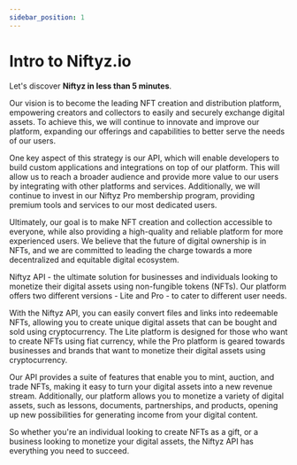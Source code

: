```yaml
---
sidebar_position: 1
---
```


# Intro to Niftyz.io

Let's discover **Niftyz in less than 5 minutes**.

Our vision is to become the leading NFT creation and distribution platform, empowering creators and collectors to easily and securely exchange digital assets. To achieve this, we will continue to innovate and improve our platform, expanding our offerings and capabilities to better serve the needs of our users.

One key aspect of this strategy is our API, which will enable developers to build custom applications and integrations on top of our platform. This will allow us to reach a broader audience and provide more value to our users by integrating with other platforms and services. Additionally, we will continue to invest in our Niftyz Pro membership program, providing premium tools and services to our most dedicated users.

Ultimately, our goal is to make NFT creation and collection accessible to everyone, while also providing a high-quality and reliable platform for more experienced users. We believe that the future of digital ownership is in NFTs, and we are committed to leading the charge towards a more decentralized and equitable digital ecosystem.

Niftyz API - the ultimate solution for businesses and individuals looking to monetize their digital assets using non-fungible tokens (NFTs). Our platform offers two different versions - Lite and Pro - to cater to different user needs.

With the Niftyz API, you can easily convert files and links into redeemable NFTs, allowing you to create unique digital assets that can be bought and sold using cryptocurrency. The Lite platform is designed for those who want to create NFTs using fiat currency, while the Pro platform is geared towards businesses and brands that want to monetize their digital assets using cryptocurrency.

Our API provides a suite of features that enable you to mint, auction, and trade NFTs, making it easy to turn your digital assets into a new revenue stream. Additionally, our platform allows you to monetize a variety of digital assets, such as lessons, documents, partnerships, and products, opening up new possibilities for generating income from your digital content.

So whether you're an individual looking to create NFTs as a gift, or a business looking to monetize your digital assets, the Niftyz API has everything you need to succeed.

